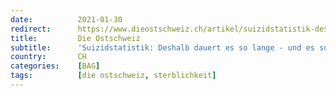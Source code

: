 ```yaml
---
date:          2021-01-30
redirect:      https://www.dieostschweiz.ch/artikel/suizidstatistik-deshalb-dauert-es-so-lange-und-es-soll-besser-werden-zzkxYwR
title:         Die Ostschweiz
subtitle:      'Suizidstatistik: Deshalb dauert es so lange - und es soll besser werden'
country:       CH
categories:    [BAG]
tags:          [die ostschweiz, sterblichkeit]
---
```

